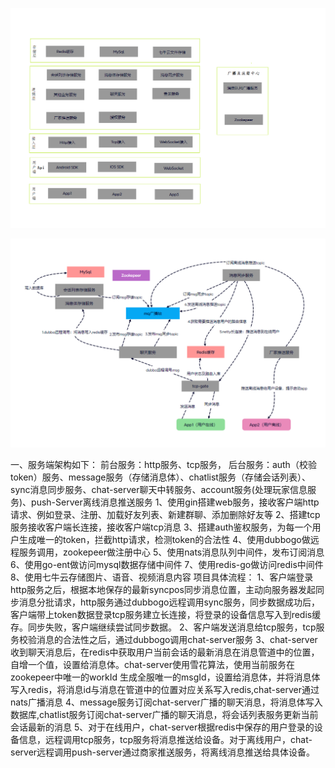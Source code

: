 ![输入图片说明](%E6%9C%8D%E5%8A%A1%E5%99%A8%E6%9E%B6%E6%9E%84.png)

![输入图片说明](52f84b4cbc241296a3929401715be72.png)

一、服务端架构如下：
前台服务：http服务、tcp服务，
后台服务：auth（校验token）服务、message服务（存储消息体）、chatlist服务（存储会话列表）、sync消息同步服务、chat-server聊天中转服务、account服务(处理玩家信息服务)、push-Server离线消息推送服务
1、使用gin搭建web服务，接收客户端http请求、例如登录、注册、加载好友列表、新建群聊、添加删除好友等
2、搭建tcp服务接收客户端长连接，接收客户端tcp消息 
3、搭建auth鉴权服务，为每一个用户生成唯一的token，拦截http请求，检测token的合法性
4、使用dubbogo做远程服务调用，zookepeer做注册中心
5、使用nats消息队列中间件，发布订阅消息
6、使用go-ent做访问mysql数据存储中间件
7、使用redis-go做访问redis中间件
8、使用七牛云存储图片、语音、视频消息内容
项目具体流程：
     1、客户端登录http服务之后，根据本地保存的最新syncpos同步消息位置，主动向服务器发起同步消息分批请求，http服务通过dubbogo远程调用sync服务，同步数据成功后，客户端带上token数据登录tcp服务建立长连接，将登录的设备信息写入到redis缓存。同步失败，客户端继续尝试同步数据。
     2、客户端发送消息给tcp服务，tcp服务校验消息的合法性之后，通过dubbogo调用chat-server服务
     3、chat-server收到聊天消息后，在redis中获取用户当前会话的最新消息在消息管道中的位置，自增一个值，设置给消息体。chat-server使用雪花算法，使用当前服务在zookepeer中唯一的workId
生成全服唯一的msgId，设置给消息体，并将消息体写入redis，将消息id与消息在管道中的位置对应关系写入redis,chat-server通过nats广播消息
     4、message服务订阅chat-server广播的聊天消息，将消息体写入数据库,chatlist服务订阅chat-server广播的聊天消息，将会话列表服务更新当前会话最新的消息
     5、对于在线用户，chat-server根据redis中保存的用户登录的设备信息，远程调用tcp服务，tcp服务将消息推送给设备。对于离线用户，chat-server远程调用push-server通过商家推送服务，将离线消息推送给具体设备。